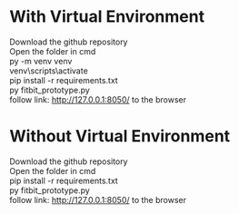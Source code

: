 # With Virtual Environment
Download the github repository  
Open the folder in cmd  
py -m venv venv  
venv\scripts\activate  
pip install -r requirements.txt  
py fitbit_prototype.py  
follow link: http://127.0.0.1:8050/ to the browser  
# Without Virtual Environment
Download the github repository  
Open the folder in cmd  
pip install -r requirements.txt  
py fitbit_prototype.py  
follow link: http://127.0.0.1:8050/ to the browser
